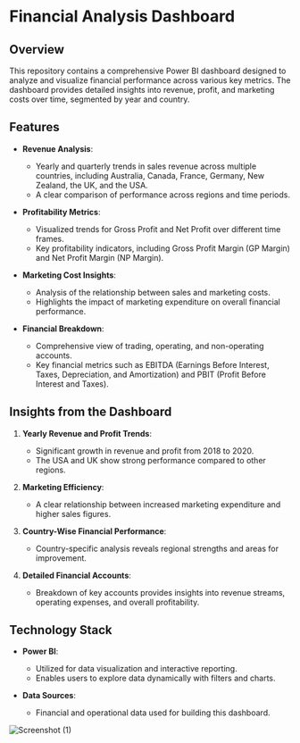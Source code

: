 # Financial Analysis Dashboard

## Overview

This repository contains a comprehensive Power BI dashboard designed to analyze and visualize financial performance across various key metrics. The dashboard provides detailed insights into revenue, profit, and marketing costs over time, segmented by year and country.

## Features

- **Revenue Analysis**:
  - Yearly and quarterly trends in sales revenue across multiple countries, including Australia, Canada, France, Germany, New Zealand, the UK, and the USA.
  - A clear comparison of performance across regions and time periods.

- **Profitability Metrics**:
  - Visualized trends for Gross Profit and Net Profit over different time frames.
  - Key profitability indicators, including Gross Profit Margin (GP Margin) and Net Profit Margin (NP Margin).

- **Marketing Cost Insights**:
  - Analysis of the relationship between sales and marketing costs.
  - Highlights the impact of marketing expenditure on overall financial performance.

- **Financial Breakdown**:
  - Comprehensive view of trading, operating, and non-operating accounts.
  - Key financial metrics such as EBITDA (Earnings Before Interest, Taxes, Depreciation, and Amortization) and PBIT (Profit Before Interest and Taxes).

## Insights from the Dashboard

1. **Yearly Revenue and Profit Trends**:
   - Significant growth in revenue and profit from 2018 to 2020.
   - The USA and UK show strong performance compared to other regions.

2. **Marketing Efficiency**:
   - A clear relationship between increased marketing expenditure and higher sales figures.

3. **Country-Wise Financial Performance**:
   - Country-specific analysis reveals regional strengths and areas for improvement.

4. **Detailed Financial Accounts**:
   - Breakdown of key accounts provides insights into revenue streams, operating expenses, and overall profitability.

## Technology Stack

- **Power BI**:
  - Utilized for data visualization and interactive reporting.
  - Enables users to explore data dynamically with filters and charts.

- **Data Sources**:
  - Financial and operational data used for building this dashboard.


 ![Screenshot (1)](https://github.com/user-attachments/assets/afa59186-c1f8-4c90-859a-0d9b5443b7ad)
